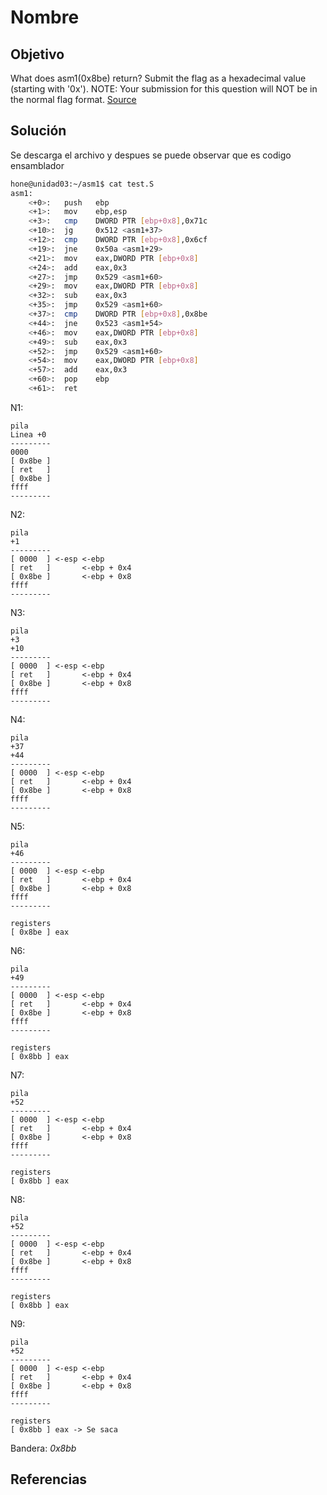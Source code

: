 # Nombre

## Objetivo

What does asm1(0x8be) return? Submit the flag as a hexadecimal value (starting with '0x'). NOTE: Your submission for this question will NOT be in the normal flag format. [Source](https://jupiter.challenges.picoctf.org/static/66c927e32f3d7be7a62d13a7c2250943/test.S)

## Solución

Se descarga el archivo y despues se puede observar que es codigo ensamblador

```bash
hone@unidad03:~/asm1$ cat test.S 
asm1:
	<+0>:	push   ebp
	<+1>:	mov    ebp,esp
	<+3>:	cmp    DWORD PTR [ebp+0x8],0x71c
	<+10>:	jg     0x512 <asm1+37>
	<+12>:	cmp    DWORD PTR [ebp+0x8],0x6cf
	<+19>:	jne    0x50a <asm1+29>
	<+21>:	mov    eax,DWORD PTR [ebp+0x8]
	<+24>:	add    eax,0x3
	<+27>:	jmp    0x529 <asm1+60>
	<+29>:	mov    eax,DWORD PTR [ebp+0x8]
	<+32>:	sub    eax,0x3
	<+35>:	jmp    0x529 <asm1+60>
	<+37>:	cmp    DWORD PTR [ebp+0x8],0x8be
	<+44>:	jne    0x523 <asm1+54>
	<+46>:	mov    eax,DWORD PTR [ebp+0x8]
	<+49>:	sub    eax,0x3
	<+52>:	jmp    0x529 <asm1+60>
	<+54>:	mov    eax,DWORD PTR [ebp+0x8]
	<+57>:	add    eax,0x3
	<+60>:	pop    ebp
	<+61>:	ret    

```

N1:
```
pila
Linea +0
---------
0000
[ 0x8be ]
[ ret 	]
[ 0x8be ]
ffff
---------
```

N2:
```
pila
+1
---------
[ 0000  ] <-esp <-ebp
[ ret   ] 		<-ebp + 0x4
[ 0x8be ] 		<-ebp + 0x8
ffff
---------
```

N3:
```
pila
+3
+10
---------
[ 0000  ] <-esp <-ebp
[ ret   ] 		<-ebp + 0x4
[ 0x8be ] 		<-ebp + 0x8
ffff
---------
```

N4:
```
pila
+37
+44
---------
[ 0000  ] <-esp <-ebp
[ ret   ] 		<-ebp + 0x4
[ 0x8be ] 		<-ebp + 0x8
ffff
---------
```

N5:
```
pila
+46
---------
[ 0000  ] <-esp <-ebp
[ ret   ] 		<-ebp + 0x4
[ 0x8be ] 		<-ebp + 0x8
ffff
---------

registers
[ 0x8be ] eax
```

N6:
```
pila
+49
---------
[ 0000  ] <-esp <-ebp
[ ret   ] 		<-ebp + 0x4
[ 0x8be ] 		<-ebp + 0x8
ffff
---------

registers
[ 0x8bb ] eax
```

N7:
```
pila
+52
---------
[ 0000  ] <-esp <-ebp
[ ret   ] 		<-ebp + 0x4
[ 0x8be ] 		<-ebp + 0x8
ffff
---------

registers
[ 0x8bb ] eax
```

N8:
```
pila
+52
---------
[ 0000  ] <-esp <-ebp
[ ret   ] 		<-ebp + 0x4
[ 0x8be ] 		<-ebp + 0x8
ffff
---------

registers
[ 0x8bb ] eax
```

N9:
```
pila
+52
---------
[ 0000  ] <-esp <-ebp
[ ret   ] 		<-ebp + 0x4
[ 0x8be ] 		<-ebp + 0x8
ffff
---------

registers
[ 0x8bb ] eax -> Se saca
```

Bandera: *0x8bb*

## Referencias
